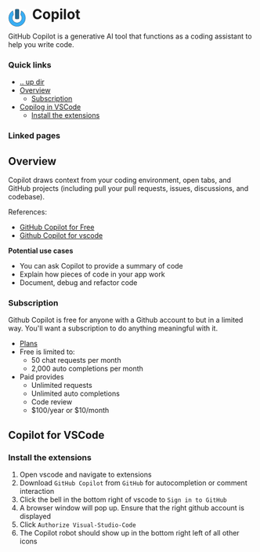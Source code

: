 # Copilot <img style="margin: 6px 13px 0px 0px" align="left" src="../../data/images/logo_36x36.png" />

GitHub Copilot is a generative AI tool that functions as a coding assistant to help you write code.

### Quick links
- [.. up dir](..)
- [Overview](#overview)
  - [Subscription](#subscription)
- [Copilog in VSCode](#copilot-in-vscode)
  - [Install the extensions](#install-the-extensions)

### Linked pages
 
## Overview
Copilot draws context from your coding environment, open tabs, and GitHub projects (including pull 
your pull requests, issues, discussions, and codebase).

References:
* [GitHub Copilot for Free](https://github.blog/ai-and-ml/github-copilot/what-can-github-copilot-do-examples/)
* [Github Copilot for vscode](https://docs.github.com/en/copilot/getting-started-with-github-copilot?tool=vscode)

**Potential use cases**
* You can ask Copilot to provide a summary of code
* Explain how pieces of code in your app work
* Document, debug and refactor code

### Subscription
Github Copilot is free for anyone with a Github account to but in a limited way. You'll want a 
subscription to do anything meaningful with it.

* [Plans](https://github.com/features/copilot/plans?cft=copilot_li.features_copilot?utm_source=whatcancopilotdo&utm_medium=blog&utm_campaign=copilot_free_jan_&utm_content=bottom)
* Free is limited to:
  * 50 chat requests per month
  * 2,000 auto completions per month
* Paid provides
  * Unlimited requests
  * Unlimited auto completions
  * Code review
  * $100/year or $10/month

## Copilot for VSCode

### Install the extensions
 1. Open vscode and navigate to extensions
 2. Download `GitHub Copilot` from `GitHub` for autocompletion or comment interaction
 3. Click the bell in the bottom right of vscode to `Sign in to GitHub`
 4. A browser window will pop up. Ensure that the right github account is displayed
 5. Click `Authorize Visual-Studio-Code`
 6. The Copilot robot should show up in the bottom right left of all other icons

### 

<!-- 
vim: ts=2:sw=2:sts=2
-->

